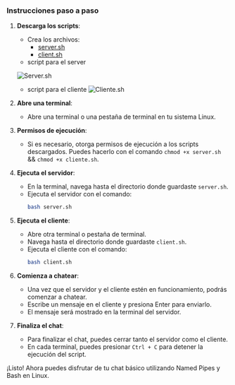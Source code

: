 ### Instrucciones paso a paso

1. **Descarga los scripts**:
   - Crea los archivos:
     - [server.sh](#)
     - [client.sh](#)  
   - script para el server  

   ![Server.sh](img/ejemplo.jpg)  
   - script para el cliente
   ![Cliente.sh](img/ejemplo2.jpg)


2. **Abre una terminal**:
   - Abre una terminal o una pestaña de terminal en tu sistema Linux.

3. **Permisos de ejecución**:
   - Si es necesario, otorga permisos de ejecución a los scripts descargados. Puedes hacerlo con el comando `chmod +x server.sh` && `chmod +x cliente.sh`.

4. **Ejecuta el servidor**:
   - En la terminal, navega hasta el directorio donde guardaste `server.sh`.
   - Ejecuta el servidor con el comando:
     ```bash
     bash server.sh
     ```

5. **Ejecuta el cliente**:
   - Abre otra terminal o pestaña de terminal.
   - Navega hasta el directorio donde guardaste `client.sh`.
   - Ejecuta el cliente con el comando:
     ```bash
     bash client.sh
     ```

6. **Comienza a chatear**:
   - Una vez que el servidor y el cliente estén en funcionamiento, podrás comenzar a chatear.
   - Escribe un mensaje en el cliente y presiona Enter para enviarlo.
   - El mensaje será mostrado en la terminal del servidor.

7. **Finaliza el chat**:
   - Para finalizar el chat, puedes cerrar tanto el servidor como el cliente.
   - En cada terminal, puedes presionar `Ctrl + C` para detener la ejecución del script.

¡Listo! Ahora puedes disfrutar de tu chat básico utilizando Named Pipes y Bash en Linux.

